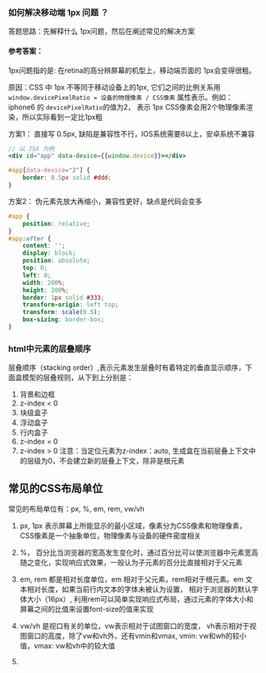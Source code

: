 ### 如何解决移动端 1px 问题 ？
答题思路：先解释什么 1px问题，然后在阐述常见的解决方案

#### 参考答案：
1px问题指的是: 在retina的高分辨屏幕的机型上，移动端页面的
1px会变得很粗。

原因：CSS 中 1px 不等同于移动设备上的1px, 它们之间的比例关系用 `window.devicePixelRatio = 设备的物理像素 / CSS像素` 属性表示。例如：iphone6 的 `devicePixelRatio`的值为2， 表示 1px CSS像素会用2个物理像素渲染，所以实际看到一定比1px粗

方案1： 直接写 0.5px, 缺陷是兼容性不行，IOS系统需要8以上，安卓系统不兼容

```jsx
// 以 JSX 为例
<div id="app" data-device={{window.device}}></div>
```
```css
#app[data-device="2"] {
    border: 0.5px solid #ddd;
}
```

方案2： 伪元素先放大再缩小，兼容性更好，缺点是代码会变多

```css
#app {
    position: relative;
}
#app:after {
    content: '';
    display: block;
    position: absolute;
    top: 0;
    left: 0;
    width: 200%;
    height: 200%;
    border: 1px solid #333;
    transform-origin: left top;
    transform: scale(0.5);
    box-sizing: border-box;
}
```

### html中元素的层叠顺序
层叠顺序（stacking order）,表示元素发生层叠时有着特定的垂直显示顺序，下面盒模型的层叠规则，从下到上分别是：
1. 背景和边框
2. z-index < 0
3. 块级盒子
4. 浮动盒子
5. 行内盒子
6. z-index = 0
7. z-index > 0
注意：当定位元素为z-index：auto, 生成盒在当前层叠上下文中的层级为0，不会建立新的层叠上下文，除非是根元素

## 常见的CSS布局单位
常见的布局单位有：px, %, em, rem, vw/vh
1. px, 1px 表示屏幕上所能显示的最小区域，像素分为CSS像素和物理像素， CSS像素是一个抽象单位，物理像素与设备的硬件密度相关
2. %， 百分比当浏览器的宽高发生变化时，通过百分比可以使浏览器中元素宽高随之变化，实现响应式效果，一般认为子元素的百分比直接相对于父元素
3. em, rem 都是相对长度单位，em 相对于父元素，rem相对于根元素。em 文本相对长度，如果当前行内文本的字体未被认为设置， 相对于浏览器的默认字体大小（16px）, 利用rem可以简单实现响应式布局，通过元素的字体大小和屏幕之间的比值来设置font-size的值来实现
4. vw/vh 是视口有关的单位，vw表示相对于试图窗口的宽度，
   vh表示相对于视图窗口的高度，除了vw和vh外，还有vmin和vmax, vmin: vw和wh的较小值，vmax: vw和vh中的较大值
   
5. 